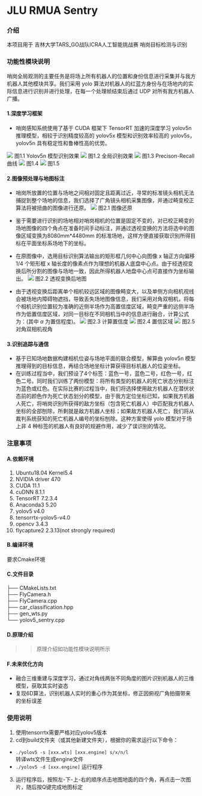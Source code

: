 # JLU RMUA Sentry

### 介绍

本项目用于 吉林大学TARS_GO战队ICRA人工智能挑战赛 哨岗目标检测与识别

### 功能性模块说明
哨岗全局观测的主要任务是将场上所有机器人的位置和身份信息进行采集并与我方机器人其他模块共享。我们采用 yolo 算法对机器人的红蓝方身份与在场地内的实际信息进行识别并进行处理，在每一个处理帧结束后通过 UDP 对所有我方机器人广播。

#### 1.深度学习框架
- 哨岗感知系统使用了基于 CUDA 框架下 TensorRT 加速的深度学习 yolov5n 推理模型，相较于识别精度较高的 yolov5x 模型和识别效率较高的 yolov5s，yolov5n 具有稳定性和鲁棒性高的优势。

![](imagea.png)
图1.1 Yolov5n 模型识别效果
![](imagef.png)
图1.2 全局识别效果
![](image5.png)
图1.3 Precison-Recall曲线
![](image4.png)
图1.4 
![](image2.png)
图1.5

#### 2.图像预处理与地图标注
- 哨岗所放置的位置与场地之间相对固定且距离过近，寻常的标准镜头相机无法捕捉到整个场地的信息，我们选择了广角镜头相机采集图像，并通过畸变校正算法将被扭曲的图像进行还原。
![](imagel.png)
图2.1 图像还原
- 鉴于需要进行识别的场地相对哨岗相机的位置是固定不变的，对已校正畸变的场地图像的四个角点在准备时间手动标注，并通过透视变换的方法将选中的图像区域变换为8080mm*4480mm 的标准场地，这样方便直接获取识别所得目标在平面坐标系场地下的坐标。
- 在原图像中，选用目标识别算法输出的矩形框几何中心向图像 x 轴正方向偏移 1/4 个矩形框 x 轴长度的像素点作为理想的机器人底盘中心点。由于经透视变换后所分割的图像与场地一致，因此所得机器人地盘中心点可直接作为坐标输出。
![](imageh.png)
图2.2 透视变换后地图

- 由于透视变换后距离单个相机较远区域的图像畸变大，以及单侧方向相机视线会被场地内障碍物遮挡，导致丢失场地图像信息，我们采用对角双相机，将每个相机识别位置较为准确的近侧半场作为高置信度区域，畸变严重的远侧半场作为低置信度区域，对同一目标在不同相机当中的信息进行融合，计算公式为：(其中 $\alpha$ 为置信程度)。
![](imagek.png)
图2.3 计算置信度
![](imagej.png)
图2.4 置信区域
![](imagem.png)
图2.5 对角双相机视角

#### 3.识别追踪与通信
- 基于已知场地数据构建相机位姿与场地平面的联合模型，解算由 yolov5n 模型推理得到的目标信息，再结合场地坐标计算获得目标机器人的位姿坐标。
- 在训练过程当中，我们预设了4个标签：蓝色一号，蓝色二号，红色一号，红色二号。同时我们训练了两份模型：将所有类型的机器人的死亡状态分别标注为蓝色或红色。在实际比赛的过程当中，我们将选择使用敌方机器人在潜伏状态前的颜色作为死亡状态划分的模型，由于我方定位坐标已知，如果我方机器人死亡，将哨岗识别所获得的敌方坐标（包含死亡机器人）中匹配我方机器人坐标的全部刨除，所剩就是敌方机器人坐标；如果敌方机器人死亡，我们将从裁判系统获知的死亡机器人编号的坐标刨除。这种方案使得 yolo 模型对于场上非 4 种标签的机器人有良好的规避作用，减少了误识别的情况。

### 注意事项

#### A.依赖环境
1. Ubuntu18.04 Kernel5.4
2. NVIDIA driver 470
3. CUDA 11.1
4. cuDNN 8.1.1
5. TensorRT 7.2.3.4
6. Anaconda3 5.20
7. yolov5 v4.0
8. tensorrtx-yolov5-v4.0
9. opencv 3.4.3
10. flycapture2 2.3.13(not strongly required) 

#### B.编译环境
要求Cmake环境

#### C.文件目录
├── CMakeLists.txt                    
├── FlyCamera.h                        
├── FlyCamera.cpp                      
├── car_classification.hpp                    
├── gen_wts.py                    
└── yolov5_sentry.cpp

#### D.原理介绍
>> 原理介绍如功能性模块说明所示

#### F.未来优化方向
- 融合三维重建与深度学习，通过对角线两张不同角度的图片识别机器人的三维模型，获取其实时姿态
- 复现6D算法，识别机器人实时的重心作为其坐标，修正因俯视广角拍摄带来的坐标误差

### 使用说明
1.  使用tensorrtx需要严格对应yolov5版本
2.  cd到build文件夹（或其他新建文件夹），根据你的需求运行以下命令：
- `./yolov5 -s [xxx.wts] [xxx.engine] s/x/n/l`  
转译wts文件生成engine文件
- `./yolov5 -d [xxx.engine]`
运行程序
3.  运行程序后，按照左-下-上-右的顺序点击地图地面的四个角，再点击一次图片，随后按Q键完成地图标定
